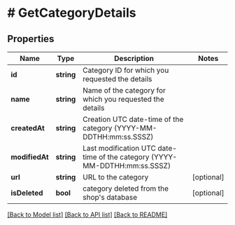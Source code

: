 # # GetCategoryDetails

## Properties

Name | Type | Description | Notes
------------ | ------------- | ------------- | -------------
**id** | **string** | Category ID for which you requested the details |
**name** | **string** | Name of the category for which you requested the details |
**createdAt** | **string** | Creation UTC date-time of the category (YYYY-MM-DDTHH:mm:ss.SSSZ) |
**modifiedAt** | **string** | Last modification UTC date-time of the category (YYYY-MM-DDTHH:mm:ss.SSSZ) |
**url** | **string** | URL to the category | [optional]
**isDeleted** | **bool** | category deleted from the shop&#39;s database | [optional]

[[Back to Model list]](../../README.md#models) [[Back to API list]](../../README.md#endpoints) [[Back to README]](../../README.md)
